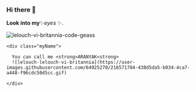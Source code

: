 ### Hi there 👋

**Look into my**✨_eyes_ ✨.
<html>
  <body>
    
<diV class ="main">
  
  ![lelouch-vi-britannia-code-geass](https://user-images.githubusercontent.com/64925270/216568044-79ebc227-eb82-4b02-a822-cab1410478f5.gif)
  
    <div class="myName">
      
      You can call me <strong>ARANYAK<strong>
      ![lelouch-lelouch-vi-britannia](https://user-images.githubusercontent.com/64925270/216571784-438d5da5-b034-4ca7-a448-f96cdc50d5cc.gif)

    </div>
  <div>
  </body>
</html>
